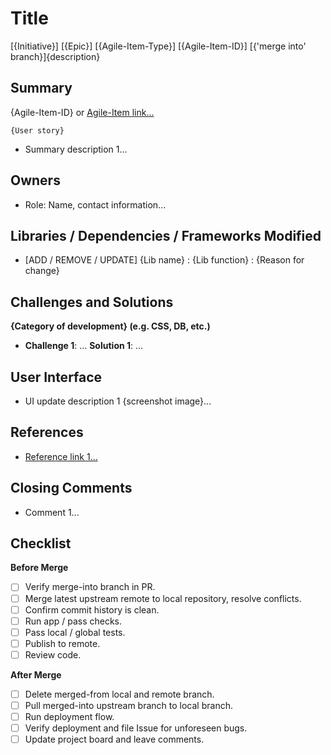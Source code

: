 [comment]: # "Remove this Title section and insert Title information in 
PR Title form field above"
# Title
[{Initiative}] [{Epic}] [{Agile-Item-Type}] [{Agile-Item-ID}] [{'merge into' branch}]{description}

## Summary
{Agile-Item-ID} or [Agile-Item link...]()
```
{User story}
```
- Summary description 1...

## Owners
- Role: Name, contact information...

## Libraries / Dependencies / Frameworks Modified
- [ADD / REMOVE / UPDATE] {Lib name} : {Lib function} : {Reason for change}

## Challenges and Solutions
**{Category of development} (e.g. CSS, DB, etc.)**
- **Challenge 1**: ... **Solution 1**: ...

## User Interface
- UI update description 1 {screenshot image}...

## References
- [Reference link 1...]()

## Closing Comments
- Comment 1...

## Checklist
**Before Merge**
- [ ] Verify merge-into branch in PR.
- [ ] Merge latest upstream remote to local repository, resolve conflicts.
- [ ] Confirm commit history is clean.
- [ ] Run app / pass checks.
- [ ] Pass local / global tests.
- [ ] Publish to remote.
- [ ] Review code.

**After Merge**
- [ ] Delete merged-from local and remote branch.
- [ ] Pull merged-into upstream branch to local branch.
- [ ] Run deployment flow.
- [ ] Verify deployment and file Issue for unforeseen bugs.
- [ ] Update project board and leave comments.
